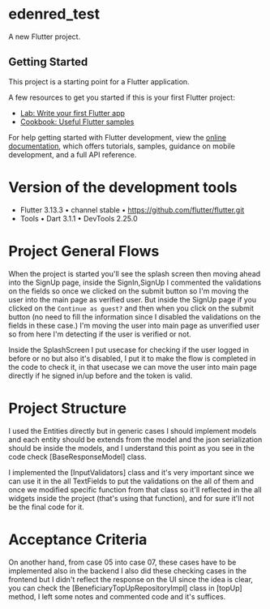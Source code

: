 # edenred_test

A new Flutter project.

## Getting Started

This project is a starting point for a Flutter application.

A few resources to get you started if this is your first Flutter project:

- [Lab: Write your first Flutter app](https://docs.flutter.dev/get-started/codelab)
- [Cookbook: Useful Flutter samples](https://docs.flutter.dev/cookbook)

For help getting started with Flutter development, view the
[online documentation](https://docs.flutter.dev/), which offers tutorials,
samples, guidance on mobile development, and a full API reference.


# Version of the development tools

- Flutter 3.13.3 • channel stable • https://github.com/flutter/flutter.git
- Tools • Dart 3.1.1 • DevTools 2.25.0

# Project General Flows

When the project is started you'll see the splash screen then moving ahead into the 
SignUp page, inside the SignIn,SignUp I commented the validations on the fields so 
once we clicked on the submit button so I'm moving the user into the main page as 
verified user. But inside the SignUp page if you clicked on the `Continue as guest?` 
and then when you click on the submit button (no need to fill the information since I disabled 
the validations on the fields in these case.) I'm moving the user into main page as unverified
user so from here I'm detecting if the user is verified or not.

Inside the SplashScreen I put usecase for checking if the user logged in before or no but 
also it's disabled, I put it to make the flow is completed in the code to check it, in that usecase
we can move the user into main page directly if he signed in/up before and the token is valid.


# Project Structure

I used the Entities directly but in generic cases I should implement models
and each entity should be extends from the model and the json serialization should be inside
the models, and I understand this point as you see in the code check [BaseResponseModel] class.

I implemented the [InputValidators] class and it's very important since we can use it in 
the all TextFields to put the validations on the all of them and once we modified specific 
function from that class so it'll reflected in the all widgets inside the project
(that's using that function), and for sure it'll not be the final code for it.




# Acceptance Criteria 

On another hand, from case 05 into case 07, these cases have to be implemented also in the backend 
I also did these checking cases in the frontend but I didn't reflect the response on the 
UI since the idea is clear, you can check the [BeneficiaryTopUpRepositoryImpl] class 
in [topUp] method, I left some notes and commented code and it's suffices.

